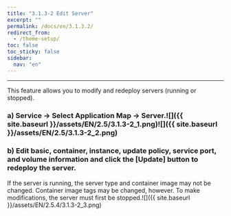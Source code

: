 ```yaml
---
title: "3.1.3-2 Edit Server"
excerpt: ""
permalink: /docs/en/3.1.3.2/
redirect_from:
  - /theme-setup/
toc: false
toc_sticky: false
sidebar:
  nav: "en"
---
```



---
This feature allows you to modify and redeploy servers \(running or stopped\).

### a\) Service → Select Application Map → Server.![]({{ site.baseurl }}/assets/EN/2.5/3.1.3-2_1.png)![]({{ site.baseurl }}/assets/EN/2.5/3.1.3-2_2.png)

### b\) Edit basic, container, instance, update policy, service port, and volume information and click the [Update] button to redeploy the server.

If the server is running, the server type and container image may not be changed. Container image tags may be changed, however. To make modifications, the server must first be stopped.![]({{ site.baseurl }}/assets/EN/2.5.4/3.1.3-2_3.png)
